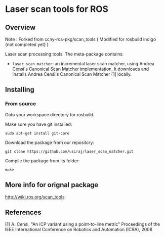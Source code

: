 Laser scan tools for ROS
===================================

Overview
-----------------------------------

Note : Forked from ccny-ros-pkg/scan_tools ( Modified for rosbuild indigo {not completed yet} )

Laser scan processing tools. The meta-package contains:
 
 * `laser_scan_matcher`: an incremental laser scan matcher, using Andrea Censi's Canonical 
Scan Matcher implementation. It downloads and installs Andrea Censi's Canonical Scan Matcher [1] locally.

Installing
-----------------------------------

### From source ###

Goto your workspace directory for rosbuild.

Make sure you have git installed:

    sudo apt-get install git-core

Download the package from our repository:

    git clone https://github.com/usiraj/laser_scan_matcher.git


Compile the package from its folder:

    make

More info for orignal package
-----------------------------------

http://wiki.ros.org/scan_tools

References
-----------------------------------
 [1] A. Censi, "An ICP variant using a point-to-line metric" Proceedings of the 
IEEE International Conference on Robotics and Automation (ICRA), 2008

